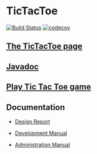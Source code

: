 # TicTacToe
[![Build Status](https://travis-ci.org/HugbBestiHopurinn/TicTacToe.png)](https://travis-ci.org/HugbBestiHopurinn/TicTacToe)
[![codecov](https://codecov.io/gh/HugbBestiHopurinn/TicTacToe/branch/master/graph/badge.svg)](https://codecov.io/gh/HugbBestiHopurinn/TicTacToe)

## [The TicTacToe page](https://hugbbestihopurinn.github.io/TicTacToe/)

## [Javadoc](https://hugbbestihopurinn.github.io/TicTacToe/javadoc/)

## [Play Tic Tac Toe game](https://bestihopurtictactoe.herokuapp.com/)


## Documentation

+ [Design Report](docs/DesignReport.md)

+ [Development Manual](docs/DevelopmentManual.md)

+ [Administration Manual](docs/AdministrationManual.md)
